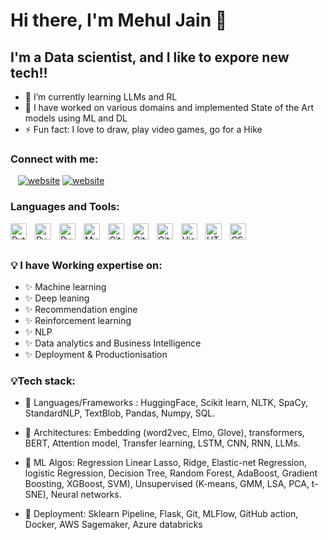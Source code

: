 # Hi there, I'm Mehul Jain 👋 

## I'm a Data scientist, and I like to expore new tech!!

- 🌱 I’m currently learning LLMs and RL
- 👯 I have worked on various domains and implemented State of the Art models using ML and DL
- ⚡ Fun fact: I love to draw, play video games, go for a Hike  

### Connect with me:

&nbsp;&nbsp;
[![website](./img/linkedin-light.svg)](https://www.linkedin.com/in/i-mehul-jain/#gh-light-mode-only)
[![website](./img/linkedin-dark.svg)](https://www.linkedin.com/in/i-mehul-jain/#gh-dark-mode-only)


### Languages and Tools:

<img align="left" alt="Python" width="26px" src="https://cdn.jsdelivr.net/npm/@programming-languages-logos/python@0.0.0/python.svg" style="padding-right:10px;" />
<img align="left" alt="PySpark" width="26px" src="https://www.pngwing.com/en/free-png-ziwmf" style="padding-right:10px;" />
<img align="left" alt="PyTorch" width="26px" src="https://www.pngwing.com/en/free-png-pxktz" style="padding-right:10px;" />
<img align="left" alt="MySQL" width="26px" src="https://cdn.jsdelivr.net/gh/devicons/devicon/icons/mysql/mysql-original.svg" style="padding-right:10px;" />
<img align="left" alt="Git" width="26px" src="https://cdn.jsdelivr.net/gh/devicons/devicon/icons/git/git-original.svg" style="padding-right:10px;" />
<img align="left" alt="GitHub" width="26px" src="https://user-images.githubusercontent.com/3369400/139447912-e0f43f33-6d9f-45f8-be46-2df5bbc91289.png" style="padding-right:10px;" />
<img align="left" alt="GitHub" width="26px" src="https://user-images.githubusercontent.com/3369400/139448065-39a229ba-4b06-434b-bc67-616e2ed80c8f.png" style="padding-right:10px;" />
<img align="left" alt="Visual Studio Code" width="26px" src="https://cdn.jsdelivr.net/gh/devicons/devicon/icons/vscode/vscode-original.svg" style="padding-right:10px;" />
<img align="left" alt="HTML5" width="26px" src="https://cdn.jsdelivr.net/gh/devicons/devicon/icons/html5/html5-original.svg" style="padding-right:10px;" />
<img align="left" alt="CSS3" width="26px" src="https://cdn.jsdelivr.net/gh/devicons/devicon/icons/css3/css3-original.svg" style="padding-right:10px;" />
<br />
<br />

### 💡 I have Working expertise on:
- ✨ Machine learning 
- ✨ Deep leaning 
- ✨ Recommendation engine 
- ✨ Reinforcement learning
- ✨ NLP
- ✨ Data analytics and Business Intelligence 
- ✨ Deployment & Productionisation

### 💡Tech stack:

- 📌 Languages/Frameworks : HuggingFace, Scikit learn, NLTK, SpaCy, StandardNLP, TextBlob, Pandas, Numpy, SQL.

- 📌 Architectures: Embedding (word2vec, Elmo, Glove), transformers, BERT, Attention model, Transfer learning, LSTM, CNN, RNN, LLMs.

- 📌 ML Algos: Regression Linear Lasso, Ridge, Elastic-net Regression, logistic Regression, Decision Tree, Random Forest, AdaBoost, Gradient Boosting, XGBoost, SVM), Unsupervised (K-means, GMM, LSA, PCA, t-SNE), Neural networks.

- 📌 Deployment: Sklearn Pipeline, Flask, Git, MLFlow, GitHub action, Docker, AWS Sagemaker, Azure databricks
